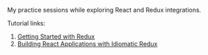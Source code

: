 My practice sessions while exploring React and Redux integrations.

Tutorial links:
1. [Getting Started with Redux](https://egghead.io/courses/getting-started-with-redux)
2. [Building React Applications with Idiomatic Redux](https://egghead.io/courses/building-react-applications-with-idiomatic-redux)

